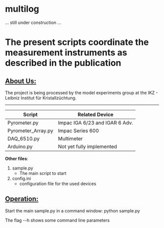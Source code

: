 # multilog
 ... still under construction ...

# The present scripts coordinate the measurement instruments as described in the publication

## <u>About Us:</u>
The project is being processed by the model experiments group at the IKZ - Leibniz Institut für Kristallzüchtung.

---

Script	    		|	 Related Device  
--------------------|------------------------
Pyrometer.py        |    Impac IGA 6/23 and IGAR 6 Adv.
Pyrometer_Array.py  |    Impac Series 600  
DAQ_6510.py         |    Multimeter 
Arduino.py          |    Not yet fully implemented

__Other files__:    
1. sample.py
    * The main script to start
2. config.ini 
    * configuration file for the used devices

## <u> Operation: </u>

Start the main sample.py in a command window:
python sample.py

The flag --h shows some command line parameters
